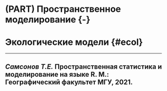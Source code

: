 # (PART) Пространственное моделирование {-}

# Экологические модели {#ecol}



----
_Самсонов Т.Е._ **Пространственная статистика и моделирование на языке R.** М.: Географический факультет МГУ, 2021.
----

